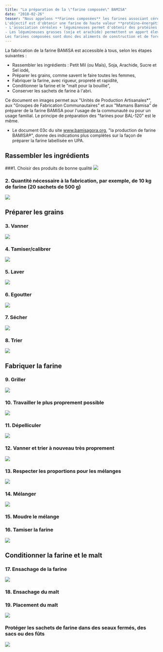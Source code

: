 ```yaml
---
title: "La préparation de la \"farine composée\" BAMISA"
date: "2018-02-26"
teaser: "Nous appelons **Farines composées** les farines associant céréales et légumineuses grasses. 
L'objectif est d'obtenir une farine de haute valeur **protéino-énergétique** :
- L'association céréales + légumineuses permet d'obtenir des protéines de très bonne qualité.
- Les légumineuses grasses (soja et arachide) permettent un apport élevé d'énergie. 
Les farines composées sont donc des aliments de construction et de force particulièrement utiles aux jeunes enfants."
---
```


La fabrication de la farine BAMiSA est accessible à tous, selon les étapes suivantes :
-  Rassembler les ingrédients : Petit Mil (ou Maïs), Soja, Arachide, Sucre et Sel iodé,
-  Préparer les grains, comme savent le faire toutes les femmes,
-  Fabriquer la farine, avec rigueur, propreté et rapidité, 
-  Conditionner la farine et le "malt pour la bouillie", 
-  Conserver les sachets de farine à l'abri. 

Ce document en images permet aux "Unités de Production Artisanales*", aux "Groupes de Fabrication Communautaires" et aux "Mamans Bamisa" de préparer de la farine BAMiSA pour l'usage de la communauté ou pour un usage familial. Le principe de préparation des "farines pour BAL-120" est le même.
* Le document 03c du site www.bamisagora.org,  "la production de farine BAMISA®", donne des indications plus complètes sur la façon de préparer la farine labellisée en UPA.

## Rassembler les ingrédients
###1. Choisir des produits de bonne qualité
![](d-s-bamisa-1.jpg)
###  2. Quantité nécessaire à la fabrication, par exemple, de 10 kg de farine (20 sachets de 500 g)
![](d-s-bamisa-2.jpg)
## Préparer les grains
### 3. Vanner
![](d-s-bamisa-3.jpg)
### 4. Tamiser/calibrer
![](d-s-bamisa-4.jpg)
### 5. Laver
![](d-s-bamisa-5.jpg)
### 6. Egoutter
![](d-s-bamisa-6.jpg)
###  7. Sécher
![](d-s-bamisa-7.jpg)
### 8. Trier
![](d-s-bamisa-8.jpg)
## Fabriquer la farine
### 9. Griller
![](d-s-bamisa-9.jpg)
### 10. Travailler le plus proprement possible
![](d-s-bamisa-10.jpg)
### 11. Dépelliculer
![](d-s-bamisa-11.jpg)
### 12. Vanner et trier à nouveau très proprement
![](d-s-bamisa-12.jpg)
### 13.  Respecter les proportions pour les mélanges
![](d-s-bamisa-13.jpg)
### 14. Mélanger
![](d-s-bamisa-14.jpg)
### 15. Moudre le mélange
### 16. Tamiser la farine
![](d-s-bamisa-15-16.jpg)
## Conditionner la farine et le malt
### 17. Ensachage de la farine
![](d-s-bamisa-17.jpg)
### 18. Ensachage du malt
###  19. Placement du malt
![](d-s-bamisa-18-19.jpg)

### Protéger les sachets de farine dans des seaux fermés, des sacs ou des fûts
![](bamisa-20_-1.jpg)